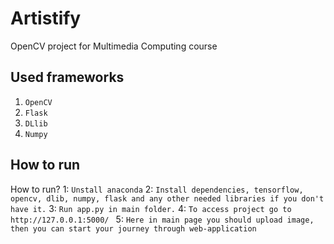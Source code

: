 # Artistify
OpenCV project for Multimedia Computing course

## Used frameworks
1. `OpenCV`
2. `Flask`
3. `DLlib`
4. `Numpy`
## How to run
How to run?
1: `Unstall anaconda`
2: `Install dependencies, tensorflow, opencv, dlib, numpy, flask and any other needed libraries if you don't have it.`
3: `Run app.py in main folder.`
4: `To access project go to http://127.0.0.1:5000/ `
5: `Here in main page you should upload image, then you can start your journey through web-application `

